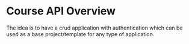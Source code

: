 # Course API Overview
The idea is to have a crud application with authentication which can be used as a base project/template for any type of application.
